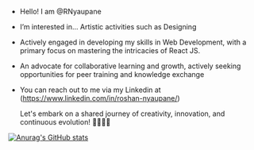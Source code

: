 -  Hello! I am @RNyaupane
-  I’m interested in... Artistic activities such as Designing
-  Actively engaged in developing my skills in Web Development, with a primary focus on mastering the intricacies of React JS.
-  An advocate for collaborative learning and growth, actively seeking opportunities for peer training and knowledge exchange
-  You can reach out to me via my Linkedin at  (https://www.linkedin.com/in/roshan-nyaupane/)

   Let's embark on a shared journey of creativity, innovation, and continuous evolution! 🚀👨‍💻🎨

[![Anurag's GitHub stats](https://github-readme-stats.vercel.app/api?username=RNyaupane)](https://github.com/anuraghazra/github-readme-stats)
